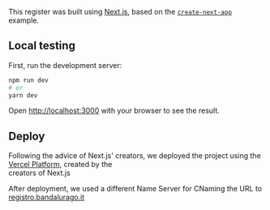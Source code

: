 This register was built using [Next.js](https://nextjs.org/), based on the [`create-next-app`](https://github.com/vercel/next.js/tree/canary/packages/create-next-app) example.

## Local testing

First, run the development server:

```bash
npm run dev
# or
yarn dev
```

Open [http://localhost:3000](http://localhost:3000) with your browser to see the result.

## Deploy

Following the advice of Next.js' creators, we deployed the project using the [Vercel Platform](https://vercel.com/new?utm_medium=default-template&filter=next.js&utm_source=create-next-app&utm_campaign=create-next-app-readme), created by the  
creators of Next.js

After deployment, we used a different Name Server for CNaming the URL to [registro.bandalurago.it](registro.bandalurago.it)  
